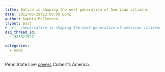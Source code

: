 ```yaml
---
title: Satire is shaping the next generation of American citizens
date: 2012-06-29T12:00:00.864Z
author: Sophia McClennen
layout: post
# url: /news/satire-is-shaping-the-next-generation-of-american-citizens/
dsq_thread_id:
  - 983321527

categories: 
  - news
---
```

Penn State Live [covers][1] Colbert’s America.

 [1]: https://live.psu.edu/story/63333